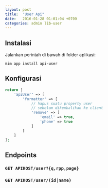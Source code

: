 ```yaml
---
layout: post
title:  "User Api"
date:   2016-01-28 01:01:04 +0700
categories: admin lib-user
---
```


## Instalasi

Jalankan perintah di bawah di folder aplikasi:

```
mim app install api-user
```

## Konfigurasi

```php
return [
    'apiUser' => [
        'formatter' => [
            // hapus suatu property user
            // sebelum dikembalikan ke client
            'remove' => [
                'email' => true,
                'phone' => true
            ]
        ]
    ]
];
```

## Endpoints

### `GET APIHOST/user?{q,rpp,page}`

### `GET APIHOST/user/(id|name)`